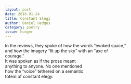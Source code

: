 ```yaml
---
layout: post 
date: 2016-01-24
title: Constant Elegy
author: Daniel Hedges
category: poetry
issue: hunger
---
```

In the reviews, they spoke of how the words “evoked space,”  
and how the imagery “lit up the sky” with an “axe of  
courage.”  
It was spoken as if the prose meant  
anything to anyone. No one mentioned  
how the “voice” tethered on a semantic  
totem of constant elegy.